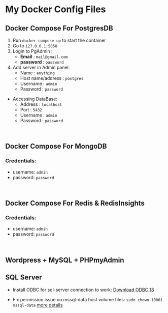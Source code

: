 # My Docker Config Files

## Docker Compose For PostgresDB

1. Run `docker-compose up` to start the container
2. Go to `127.0.0.1:5050`
3. Login to PgAdmin :
   - **Email** : `mail@gmail.com`
   - **password** : `password`
4. Add server in Admin panel:
   - Name : `anything`
   - Host name/address : `postgres`
   - Username : `admin`
   - Password : `password`
- Accessing DataBase:
    - Address : `localhost`
    - Port : `5432`
    - Username : `admin`
    - Password : `password`

<br>


## Docker Compose For MongoDB
### Credentials:
   - username: `admin`
   - password: `password`

<br>


## Docker Compose For Redis & RedisInsights
### Credentials:
   - username: `admin`
   - password: `password`

<br>

## Wordpress + MySQL + PHPmyAdmin

## SQL Server
* Install ODBC for sql-server connection to work:
[Download ODBC 18](https://learn.microsoft.com/en-us/sql/connect/odbc/linux-mac/installing-the-microsoft-odbc-driver-for-sql-server?view=sql-server-ver16&tabs=ubuntu18-install%2Calpine17-install%2Cdebian8-install%2Credhat7-13-install%2Crhel7-offline)

* Fix permission issue on mssql-data host volume files:
`sudo chown 10001 mssql-data` [more details](https://stackoverflow.com/questions/65601077/unable-to-run-sql-server-2019-docker-with-volumes-and-get-error-setup-failed-co)

